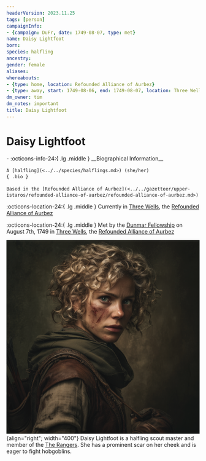 ```yaml
---
headerVersion: 2023.11.25
tags: [person]
campaignInfo:
- {campaign: DuFr, date: 1749-08-07, type: met}
name: Daisy Lightfoot
born:
species: halfling
ancestry:
gender: female
aliases:
whereabouts:
- {type: home, location: Refounded Alliance of Aurbez}
- {type: away, start: 1749-08-06, end: 1749-08-07, location: Three Wells}
dm_owner: tim
dm_notes: important
title: Daisy Lightfoot
---
```

# Daisy Lightfoot
<div class="grid cards ext-narrow-margin ext-one-column" markdown>
- :octicons-info-24:{ .lg .middle } __Biographical Information__

    A [halfling](<../../species/halflings.md>) (she/her)  
    { .bio }

    Based in the [Refounded Alliance of Aurbez](<../../gazetteer/upper-istaros/refounded-alliance-of-aurbez/refounded-alliance-of-aurbez.md>)
</div>

:octicons-location-24:{ .lg .middle } Currently in [Three Wells](<../../gazetteer/upper-istaros/refounded-alliance-of-aurbez/three-wells.md>), the [Refounded Alliance of Aurbez](<../../gazetteer/upper-istaros/refounded-alliance-of-aurbez/refounded-alliance-of-aurbez.md>)



:octicons-location-24:{ .lg .middle } Met by the [Dunmar Fellowship](<../pcs/dunmar-fellowship/dunmar-fellowship.md>) on August 7th, 1749 in [Three Wells](<../../gazetteer/upper-istaros/refounded-alliance-of-aurbez/three-wells.md>), the [Refounded Alliance of Aurbez](<../../gazetteer/upper-istaros/refounded-alliance-of-aurbez/refounded-alliance-of-aurbez.md>)  


![Daisy Lightfoot](../../assets/daisy-lightfoot.png){align="right"; width="400"} Daisy Lightfoot is a halfling scout master and member of the [The Rangers](<../../groups/the-rangers.md>).  She has a prominent scar on her cheek and is eager to fight hobgoblins.

